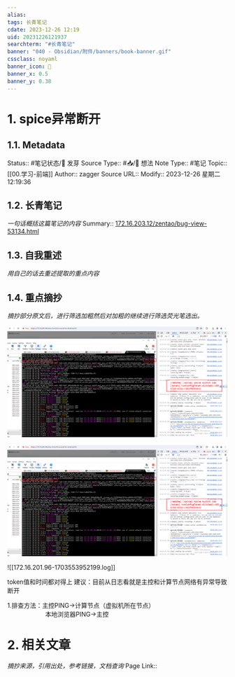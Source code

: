 ```yaml
---
alias:
tags: 长青笔记
cdate: 2023-12-26 12:19
uid: 20231226121937
searchterm: "#长青笔记"
banner: "040 - Obsidian/附件/banners/book-banner.gif"
cssclass: noyaml
banner_icon: 💌
banner_x: 0.5
banner_y: 0.38
---
```


# 1. spice异常断开

## 1.1. Metadata

Status:: #笔记状态/🌱 发芽
Source Type:: #📥/💭 想法 
Note Type:: #笔记
Topic:: [[00.学习-前端]]
Author:: zagger
Source URL::
Modify:: 2023-12-26 星期二 12:19:36

## 1.2. 长青笔记

_一句话概括这篇笔记的内容_
Summary::
[172.16.203.12/zentao/bug-view-53134.html](http://172.16.203.12/zentao/bug-view-53134.html)
## 1.3. 自我重述

_用自己的话去重述提取的重点内容_

## 1.4. 重点摘抄

_摘抄部分原文后，进行筛选加粗然后对加粗的继续进行筛选荧光笔选出。_


![image.png](https://raw.githubusercontent.com/zaggerj/obsidian_picgo/main/obsidian/20231226122017.png)


![image.png](https://raw.githubusercontent.com/zaggerj/obsidian_picgo/main/obsidian/20231226122025.png)


![[172.16.201.96-1703553952199.log]]

token值和时间都对得上
建议：目前从日志看就是主控和计算节点网络有异常导致断开

1.排查方法：主控PING->计算节点（虚拟机所在节点）  
                      本地浏览器PING->主控
# 2. 相关文章

_摘抄来源，引用出处，参考链接，文档查询_
Page Link::
